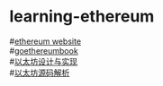# learning-ethereum

#[ethereum website](https://ethereum.org/en/developers/)   
#[goethereumbook](https://goethereumbook.org/)  
#[以太坊设计与实现](https://learnblockchain.cn/books/geth/)   
#[以太坊源码解析](http://yangzhe.me/2019/08/12/ethereum-evm/#stack)
